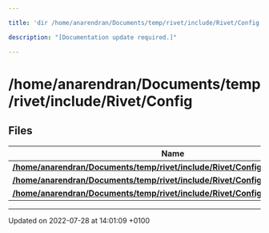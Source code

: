 ```yaml
---

title: 'dir /home/anarendran/Documents/temp/rivet/include/Rivet/Config'

description: "[Documentation update required.]"

---
```


# /home/anarendran/Documents/temp/rivet/include/Rivet/Config



## Files

| Name           |
| -------------- |
| **[/home/anarendran/Documents/temp/rivet/include/Rivet/Config/DummyConfig.hh](http://example.org/files/dummyconfig_8hh/#file-dummyconfig.hh)**  |
| **[/home/anarendran/Documents/temp/rivet/include/Rivet/Config/RivetCommon.hh](http://example.org/files/rivetcommon_8hh/#file-rivetcommon.hh)**  |
| **[/home/anarendran/Documents/temp/rivet/include/Rivet/Config/RivetConfig.hh](http://example.org/files/rivetconfig_8hh/#file-rivetconfig.hh)**  |






-------------------------------

Updated on 2022-07-28 at 14:01:09 +0100
